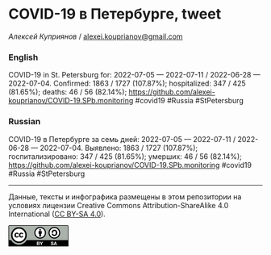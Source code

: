 COVID-19 в Петербурге, tweet
============================

*Алексей Куприянов* /
<a href="mailto:alexei.kouprianov@gmail.com" class="email">alexei.kouprianov@gmail.com</a>

### English

COVID-19 in St. Petersburg for: 2022-07-05 — 2022-07-11 / 2022-06-28 —
2022-07-04. Сonfirmed: 1863 / 1727 (107.87%); hospitalized: 347 / 425
(81.65%); deaths: 46 / 56 (82.14%);
<a href="https://github.com/alexei-kouprianov/COVID-19.SPb.monitoring" class="uri">https://github.com/alexei-kouprianov/COVID-19.SPb.monitoring</a>
\#covid19 \#Russia \#StPetersburg

### Russian

COVID-19 в Петербурге за семь дней: 2022-07-05 — 2022-07-11 / 2022-06-28
— 2022-07-04. Выявлено: 1863 / 1727 (107.87%); госпитализировано: 347 /
425 (81.65%); умерших: 46 / 56 (82.14%);
<a href="https://github.com/alexei-kouprianov/COVID-19.SPb.monitoring" class="uri">https://github.com/alexei-kouprianov/COVID-19.SPb.monitoring</a>
\#covid19 \#Russia \#StPetersburg

------------------------------------------------------------------------

Данные, тексты и инфографика размещены в этом репозитории на условиях
лицензии Creative Commons Attribution-ShareAlike 4.0 International ([CC
BY-SA 4.0](https://creativecommons.org/licenses/by-sa/4.0/)).

![](../misc/CC-BY-SA-icon.png "CC-BY-SA")

